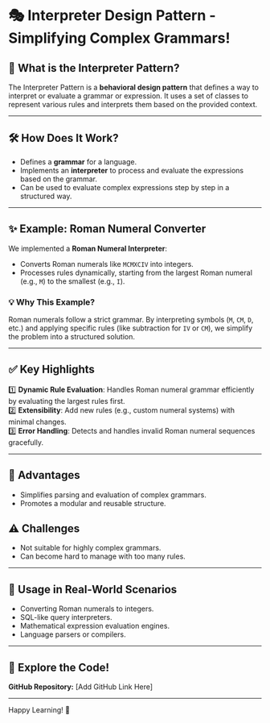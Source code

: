 # 🎭 Interpreter Design Pattern - Simplifying Complex Grammars!

## 🧐 What is the Interpreter Pattern?
The Interpreter Pattern is a **behavioral design pattern** that defines a way to interpret or evaluate a grammar or expression. It uses a set of classes to represent various rules and interprets them based on the provided context.

---

## 🛠️ How Does It Work?
- Defines a **grammar** for a language.
- Implements an **interpreter** to process and evaluate the expressions based on the grammar.
- Can be used to evaluate complex expressions step by step in a structured way.

---

## ✨ Example: Roman Numeral Converter
We implemented a **Roman Numeral Interpreter**:
- Converts Roman numerals like `MCMXCIV` into integers.
- Processes rules dynamically, starting from the largest Roman numeral (e.g., `M`) to the smallest (e.g., `I`).

### 💡 Why This Example?
Roman numerals follow a strict grammar. By interpreting symbols (`M`, `CM`, `D`, etc.) and applying specific rules (like subtraction for `IV` or `CM`), we simplify the problem into a structured solution.

---

## ✅ Key Highlights
1️⃣ **Dynamic Rule Evaluation**: Handles Roman numeral grammar efficiently by evaluating the largest rules first.  
2️⃣ **Extensibility**: Add new rules (e.g., custom numeral systems) with minimal changes.  
3️⃣ **Error Handling**: Detects and handles invalid Roman numeral sequences gracefully.  

---

## 🌟 Advantages
- Simplifies parsing and evaluation of complex grammars.
- Promotes a modular and reusable structure.

## ⚠️ Challenges
- Not suitable for highly complex grammars.
- Can become hard to manage with too many rules.

---

## 🚀 Usage in Real-World Scenarios
- Converting Roman numerals to integers.
- SQL-like query interpreters.
- Mathematical expression evaluation engines.
- Language parsers or compilers.

---

## 🔗 Explore the Code!
**GitHub Repository:** [Add GitHub Link Here]

---

Happy Learning! 🚀  
